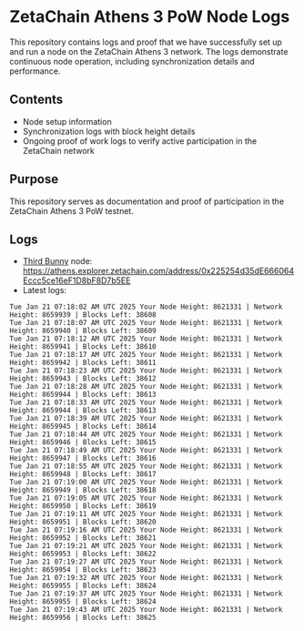 # ZetaChain Athens 3 PoW Node Logs
This repository contains logs and proof that we have successfully set up and run a node on the ZetaChain Athens 3 network. The logs demonstrate continuous node operation, including synchronization details and performance.

## Contents
- Node setup information
- Synchronization logs with block height details
- Ongoing proof of work logs to verify active participation in the ZetaChain network

## Purpose
This repository serves as documentation and proof of participation in the ZetaChain Athens 3 PoW testnet.

## Logs

- [Third Bunny](https://thirdbunny.xyz/) node: https://athens.explorer.zetachain.com/address/0x225254d35dE666064Eccc5ce16eF1D8bF8D7b5EE
- Latest logs:
```
Tue Jan 21 07:18:02 AM UTC 2025 Your Node Height: 8621331 | Network Height: 8659939 | Blocks Left: 38608
Tue Jan 21 07:18:07 AM UTC 2025 Your Node Height: 8621331 | Network Height: 8659940 | Blocks Left: 38609
Tue Jan 21 07:18:12 AM UTC 2025 Your Node Height: 8621331 | Network Height: 8659941 | Blocks Left: 38610
Tue Jan 21 07:18:17 AM UTC 2025 Your Node Height: 8621331 | Network Height: 8659942 | Blocks Left: 38611
Tue Jan 21 07:18:23 AM UTC 2025 Your Node Height: 8621331 | Network Height: 8659943 | Blocks Left: 38612
Tue Jan 21 07:18:28 AM UTC 2025 Your Node Height: 8621331 | Network Height: 8659944 | Blocks Left: 38613
Tue Jan 21 07:18:33 AM UTC 2025 Your Node Height: 8621331 | Network Height: 8659944 | Blocks Left: 38613
Tue Jan 21 07:18:39 AM UTC 2025 Your Node Height: 8621331 | Network Height: 8659945 | Blocks Left: 38614
Tue Jan 21 07:18:44 AM UTC 2025 Your Node Height: 8621331 | Network Height: 8659946 | Blocks Left: 38615
Tue Jan 21 07:18:49 AM UTC 2025 Your Node Height: 8621331 | Network Height: 8659947 | Blocks Left: 38616
Tue Jan 21 07:18:55 AM UTC 2025 Your Node Height: 8621331 | Network Height: 8659948 | Blocks Left: 38617
Tue Jan 21 07:19:00 AM UTC 2025 Your Node Height: 8621331 | Network Height: 8659949 | Blocks Left: 38618
Tue Jan 21 07:19:05 AM UTC 2025 Your Node Height: 8621331 | Network Height: 8659950 | Blocks Left: 38619
Tue Jan 21 07:19:11 AM UTC 2025 Your Node Height: 8621331 | Network Height: 8659951 | Blocks Left: 38620
Tue Jan 21 07:19:16 AM UTC 2025 Your Node Height: 8621331 | Network Height: 8659952 | Blocks Left: 38621
Tue Jan 21 07:19:21 AM UTC 2025 Your Node Height: 8621331 | Network Height: 8659953 | Blocks Left: 38622
Tue Jan 21 07:19:27 AM UTC 2025 Your Node Height: 8621331 | Network Height: 8659954 | Blocks Left: 38623
Tue Jan 21 07:19:32 AM UTC 2025 Your Node Height: 8621331 | Network Height: 8659955 | Blocks Left: 38624
Tue Jan 21 07:19:37 AM UTC 2025 Your Node Height: 8621331 | Network Height: 8659955 | Blocks Left: 38624
Tue Jan 21 07:19:43 AM UTC 2025 Your Node Height: 8621331 | Network Height: 8659956 | Blocks Left: 38625
```
